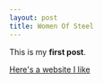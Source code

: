 ```yaml
---
layout: post
title: Women Of Steel 
---
```


This is my **first post**.

[Here's a website I like](http://WomenOfSteel.com)

